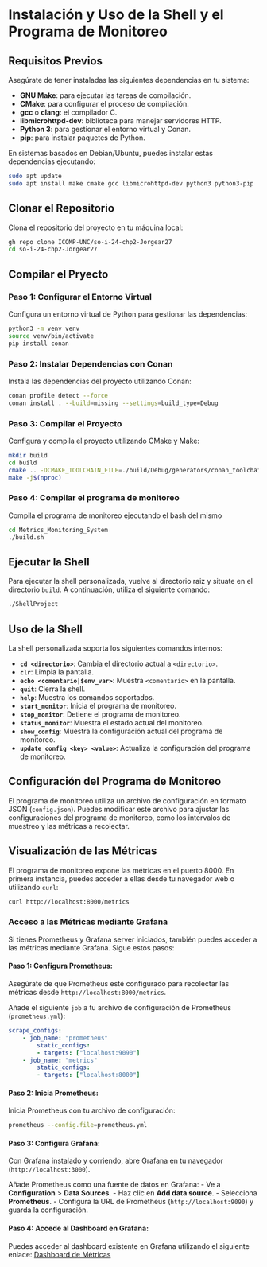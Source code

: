 # Instalación y Uso de la Shell y el Programa de Monitoreo

## Requisitos Previos

Asegúrate de tener instaladas las siguientes dependencias en tu sistema:

- **GNU Make**: para ejecutar las tareas de compilación.
- **CMake**: para configurar el proceso de compilación.
- **gcc** o **clang**: el compilador C.
- **libmicrohttpd-dev**: biblioteca para manejar servidores HTTP.
- **Python 3**: para gestionar el entorno virtual y Conan.
- **pip**: para instalar paquetes de Python.

En sistemas basados en Debian/Ubuntu, puedes instalar estas dependencias ejecutando:

```bash
sudo apt update
sudo apt install make cmake gcc libmicrohttpd-dev python3 python3-pip
```

## Clonar el Repositorio

Clona el repositorio del proyecto en tu máquina local:

```bash
gh repo clone ICOMP-UNC/so-i-24-chp2-Jorgear27
cd so-i-24-chp2-Jorgear27
```

## Compilar el Pryecto

### Paso 1: Configurar el Entorno Virtual

Configura un entorno virtual de Python para gestionar las dependencias:

```bash
python3 -m venv venv
source venv/bin/activate
pip install conan
```

### Paso 2: Instalar Dependencias con Conan

Instala las dependencias del proyecto utilizando Conan:

```bash
conan profile detect --force
conan install . --build=missing --settings=build_type=Debug
```

### Paso 3: Compilar el Proyecto

Configura y compila el proyecto utilizando CMake y Make:

```bash
mkdir build
cd build
cmake .. -DCMAKE_TOOLCHAIN_FILE=./build/Debug/generators/conan_toolchain.cmake -DCMAKE_BUILD_TYPE=Debug -DRUN_COVERAGE=TRUE
make -j$(nproc)
```

### Paso 4: Compilar el programa de monitoreo

Compila el programa de monitoreo ejecutando el bash del mismo

```bash
cd Metrics_Monitoring_System
./build.sh
```

## Ejecutar la Shell

Para ejecutar la shell personalizada, vuelve al directorio raiz y situate en el directorio `build`. A continuación, utiliza el siguiente comando:

```bash
./ShellProject
```

## Uso de la Shell

La shell personalizada soporta los siguientes comandos internos:

- **`cd <directorio>`**: Cambia el directorio actual a `<directorio>`.
- **`clr`**: Limpia la pantalla.
- **`echo <comentario|$env_var>`**: Muestra `<comentario>` en la pantalla.
- **`quit`**: Cierra la shell.
- **`help`**: Muestra los comandos soportados.
- **`start_monitor`**: Inicia el programa de monitoreo.
- **`stop_monitor`**: Detiene el programa de monitoreo.
- **`status_monitor`**: Muestra el estado actual del monitoreo.
- **`show_config`**: Muestra la configuración actual del programa de monitoreo.
- **`update_config <key> <value>`**: Actualiza la configuración del programa de monitoreo.

## Configuración del Programa de Monitoreo

El programa de monitoreo utiliza un archivo de configuración en formato JSON (`config.json`). Puedes modificar este archivo para ajustar las configuraciones del programa de monitoreo, como los intervalos de muestreo y las métricas a recolectar.

## Visualización de las Métricas

El programa de monitoreo expone las métricas en el puerto 8000. En primera instancia, puedes acceder a ellas desde tu navegador web o utilizando `curl`:

```bash
curl http://localhost:8000/metrics
```

### Acceso a las Métricas mediante Grafana

Si tienes Prometheus y Grafana server iniciados, también puedes acceder a las métricas mediante Grafana. Sigue estos pasos:

#### Paso 1: Configura Prometheus:

Asegúrate de que Prometheus esté configurado para recolectar las métricas desde `http://localhost:8000/metrics`.

Añade el siguiente `job` a tu archivo de configuración de Prometheus (`prometheus.yml`):

```yaml
scrape_configs:
    - job_name: "prometheus"
        static_configs:
        - targets: ["localhost:9090"]
    - job_name: "metrics"
        static_configs:
        - targets: ["localhost:8000"]
```

#### Paso 2: Inicia Prometheus:

Inicia Prometheus con tu archivo de configuración:

```bash
prometheus --config.file=prometheus.yml
```

#### Paso 3: Configura Grafana:

Con Grafana instalado y corriendo, abre Grafana en tu navegador (`http://localhost:3000`).

Añade Prometheus como una fuente de datos en Grafana:
        - Ve a **Configuration** > **Data Sources**.
        - Haz clic en **Add data source**.
        - Selecciona **Prometheus**.
        - Configura la URL de Prometheus (`http://localhost:9090`) y guarda la configuración.

#### Paso 4: Accede al Dashboard en Grafana:

Puedes acceder al dashboard existente en Grafana utilizando el siguiente enlace: [Dashboard de Métricas](http://localhost:3000/d/ddznv2haf0ef4c/pc-metrics?orgId=1&from=1731766025448&to=1731766925448)
